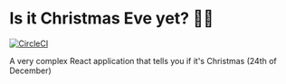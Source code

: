 # Is it Christmas Eve yet? 🎅🎄
[![CircleCI](https://circleci.com/gh/n1mda/is-it-christmas/tree/develop.svg?style=shield)](https://circleci.com/gh/n1mda/is-it-christmas/tree/develop)

A very complex React application that tells you if it's Christmas (24th of December)
